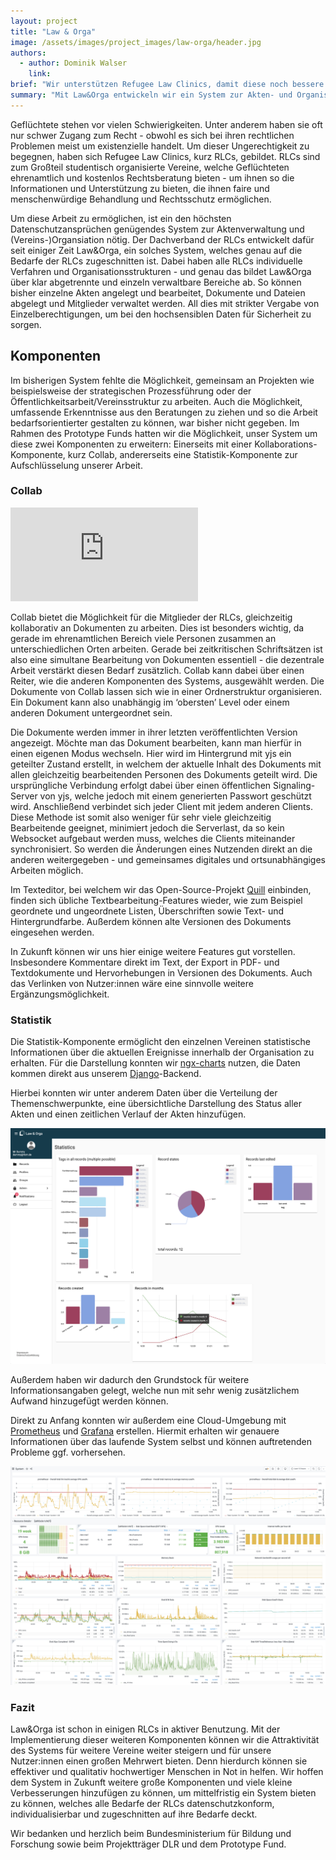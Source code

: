 ```yaml
---
layout: project
title: "Law & Orga"
image: /assets/images/project_images/law-orga/header.jpg
authors:
  - author: Dominik Walser
    link:
brief: "Wir unterstützen Refugee Law Clinics, damit diese noch bessere Beratungen anbieten können."
summary: "Mit Law&Orga entwickeln wir ein System zur Akten- und Organisationsverwaltung für ehrenamtliche, studentische Vereine, welche Geflüchteten Rechtsberatung bieten."
---
```


Geflüchtete stehen vor vielen Schwierigkeiten. Unter anderem haben sie oft nur schwer Zugang zum Recht - obwohl es sich bei ihren rechtlichen Problemen meist um existenzielle handelt.
Um dieser Ungerechtigkeit zu begegnen, haben sich Refugee Law Clinics, kurz RLCs, gebildet. RLCs sind zum Großteil studentisch organisierte Vereine, welche Geflüchteten ehrenamtlich und kostenlos Rechtsberatung bieten - um ihnen so die Informationen und Unterstützung zu bieten, die ihnen faire und menschenwürdige Behandlung und Rechtsschutz ermöglichen.

Um diese Arbeit zu ermöglichen, ist ein den höchsten Datenschutzansprüchen genügendes System zur Aktenverwaltung und (Vereins-)Organsiation nötig.
Der Dachverband der RLCs entwickelt dafür seit einiger Zeit Law&Orga, ein solches System, welches genau auf die Bedarfe der RLCs zugeschnitten ist.
Dabei haben alle RLCs individuelle Verfahren und Organisationsstrukturen - und genau das bildet Law&Orga über klar abgetrennte und einzeln verwaltbare Bereiche ab. So können bisher einzelne Akten angelegt und bearbeitet, Dokumente und Dateien abgelegt und Mitglieder verwaltet werden. All dies mit strikter Vergabe von Einzelberechtigungen, um bei den hochsensiblen Daten für Sicherheit zu sorgen.

## Komponenten

Im bisherigen System fehlte die Möglichkeit, gemeinsam an Projekten wie beispielsweise der strategischen Prozessführung oder der Öffentlichkeitsarbeit/Vereinsstruktur zu arbeiten. Auch die Möglichkeit, umfassende Erkenntnisse aus den Beratungen zu ziehen und so die Arbeit bedarfsorientierter gestalten zu können, war bisher nicht gegeben.
Im Rahmen des Prototype Funds hatten wir die Möglichkeit, unser System um diese zwei Komponenten zu erweitern:
Einerseits mit einer Kollaborations-Komponente, kurz Collab, andererseits eine Statistik-Komponente zur Aufschlüsselung unserer Arbeit.

### Collab

<div class="iframe-container">
    <iframe src="https://www.youtube-nocookie.com/embed/Qd80dr-3uwA" frameborder="0" allow="accelerometer; autoplay; encrypted-media; gyroscope; picture-in-picture" allowfullscreen></iframe>
</div>

Collab bietet die Möglichkeit für die Mitglieder der RLCs, gleichzeitig kollaborativ an Dokumenten zu arbeiten. Dies ist besonders wichtig, da gerade im ehrenamtlichen Bereich viele Personen zusammen an unterschiedlichen Orten arbeiten. Gerade bei zeitkritischen Schriftsätzen ist also eine simultane Bearbeitung von Dokumenten essentiell - die dezentrale Arbeit verstärkt diesen Bedarf zusätzlich.
Collab kann dabei über einen Reiter, wie die anderen Komponenten des Systems, ausgewählt werden.
Die Dokumente von Collab lassen sich wie in einer Ordnerstruktur organisieren. Ein Dokument kann also unabhängig im ‘obersten’ Level oder einem anderen Dokument untergeordnet sein.

Die Dokumente werden immer in ihrer letzten veröffentlichten Version angezeigt. Möchte man das Dokument bearbeiten, kann man hierfür in einen eigenen Modus wechseln.
Hier wird im Hintergrund mit yjs ein geteilter Zustand erstellt, in welchem der aktuelle Inhalt des Dokuments mit allen gleichzeitig bearbeitenden Personen des Dokuments geteilt wird.
Die ursprüngliche Verbindung erfolgt dabei über einen öffentlichen Signaling-Server von yjs, welche jedoch mit einem generierten Passwort geschützt wird. Anschließend verbindet sich jeder Client mit jedem anderen Clients. Diese Methode ist somit also weniger für sehr viele gleichzeitig Bearbeitende geeignet, minimiert jedoch die Serverlast, da so kein Websocket aufgebaut werden muss, welches die Clients miteinander synchronisiert.
So werden die Änderungen eines Nutzenden direkt an die anderen weitergegeben - und gemeinsames digitales und ortsunabhängiges Arbeiten möglich.

Im Texteditor, bei welchem wir das Open-Source-Projekt [Quill](https://quilljs.com/) einbinden, finden sich übliche Textbearbeitung-Features wieder, wie zum Beispiel geordnete und ungeordnete Listen, Überschriften sowie Text- und Hintergrundfarbe.
Außerdem können alte Versionen des Dokuments eingesehen werden.

In Zukunft können wir uns hier einige weitere Features gut vorstellen. Insbesondere Kommentare direkt im Text, der Export in PDF- und Textdokumente und Hervorhebungen in Versionen des Dokuments. Auch das Verlinken von Nutzer:innen wäre eine sinnvolle weitere Ergänzungsmöglichkeit.

### Statistik

Die Statistik-Komponente ermöglicht den einzelnen Vereinen statistische Informationen über die aktuellen Ereignisse innerhalb der Organisation zu erhalten. Für die Darstellung konnten wir [ngx-charts](https://swimlane.gitbook.io/ngx-charts/) nutzen, die Daten kommen direkt aus unserem [Django](https://www.djangoproject.com/)-Backend.

Hierbei konnten wir unter anderem Daten über die Verteilung der Themenschwerpunkte, eine übersichtliche Darstellung des Status aller Akten und einen zeitlichen Verlauf der Akten hinzufügen.

![](/assets/images/project_images/law-orga/screenshot1.png)

Außerdem haben wir dadurch den Grundstock für weitere Informationsangaben gelegt, welche nun mit sehr wenig zusätzlichem Aufwand hinzugefügt werden können.

Direkt zu Anfang konnten wir außerdem eine Cloud-Umgebung mit [Prometheus](https://prometheus.io/) und [Grafana](https://grafana.com/) erstellen. Hiermit erhalten wir genauere Informationen über das laufende System selbst und können auftretenden Probleme ggf. vorhersehen.

![](/assets/images/project_images/law-orga/screenshot2.png)

### Fazit

Law&Orga ist schon in einigen RLCs in aktiver Benutzung. Mit der Implementierung dieser weiteren Komponenten können wir die Attraktivität des Systems für weitere Vereine weiter steigern und für unsere Nutzer:innen einen großen Mehrwert bieten. Denn hierdurch können sie effektiver und qualitativ hochwertiger Menschen in Not in helfen.
Wir hoffen dem System in Zukunft weitere große Komponenten und viele kleine Verbesserungen hinzufügen zu können, um mittelfristig ein System bieten zu können, welches alle Bedarfe der RLCs datenschutzkonform, individualisierbar und zugeschnitten auf ihre Bedarfe deckt.

Wir bedanken und herzlich beim Bundesministerium für Bildung und Forschung sowie beim Projektträger DLR und dem Prototype Fund.
